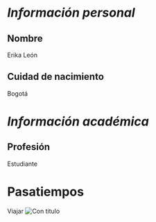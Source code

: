 
# ***Información personal***
## Nombre
Erika León
## Cuidad de nacimiento
Bogotá
# ***Información académica***
## Profesión
Estudiante
# Pasatiempos
Viajar
![Con titulo](https://www.google.com/search?q=viajar&sxsrf=ALeKk01KSBSDUB5zqsmuWR57zZwg4RRenQ:1611799588939&source=lnms&tbm=isch&sa=X&ved=2ahUKEwjYncqvxb3uAhVDx1kKHZ4ND4QQ_AUoAXoECBAQAw&biw=1920&bih=912#imgrc=oPWIYElzRK0kSM)

 
